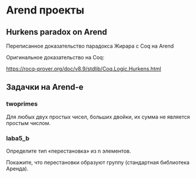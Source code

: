 # Arend проекты

## Hurkens paradox on Arend

Переписанное доказательство парадокса Жирара с Coq на Arend

Оригинальное доказательство на Coq:

https://rocq-prover.org/doc/v8.9/stdlib/Coq.Logic.Hurkens.html



## Задачки на Arend-e

### twoprimes

Для любых двух простых чисел, больших двойки, их сумма не является простым числом.

### laba5_b

Определите тип «перестановка» из n элементов. 

Покажите, что перестановки образуют группу (стандартная библиотека Аренда).